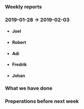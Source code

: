 ### Weekly reports
### 2019-01-28 -> 2019-02-03

* #### Joel

* #### Robert

* #### Adi

* #### Fredrik

* #### Johan

### What we have done

### Preperations before next week
